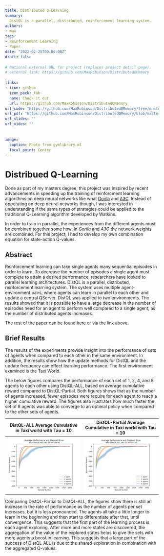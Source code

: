 ```yaml
---
title: Distributed Q-Learning
summary: 
  DistQL is a parallel, distributed, reinforcement learning system. 
authors:
- max
tags:
- Reinforcement Learning 
- Paper
date: "2022-02-25T00:00:00Z"
draft: false

# Optional external URL for project (replaces project detail page).
# external_link: https://github.com/MaxRobinson/DistributedQMemory

links:
- icon: github
  icon_pack: fab
  name: Check it out
  url: https://github.com/MaxRobinson/DistributedQMemory
url_code: "https://github.com/MaxRobinson/DistributedQMemory/tree/master/DistQL"
url_pdf: "https://github.com/MaxRobinson/DistributedQMemory/blob/master/DistQL-Paper/DistributedQLearning.pdf"
url_slides: ""
url_video: ""


image:
  caption: Photo from gymlibrary.ml
  focal_point: Center
---
```


# Distribued Q-Learning 
Done as part of my masters degree, this project was inspired by recent advancements in speeding up the training of reinforcment learning algorithms on deep neural networks
like what [Gorila](https://arxiv.org/abs/1507.04296) and [A3C](https://arxiv.org/abs/1602.01783). 
Instead of opperating on deep neural networks though, I was interested in understanding if the same types of strategies could be applied 
to the traditional Q-Learning algorithm developed by Watkins. 

In order to train in parrallel, the experiences from the different agents must be combined together some how. In _Gorila_ and _A3C_ the network 
weights are combined. For this project, I had to develop my own combination equation for state-action Q-values.  
  

## Abstract 
Reinforcement learning can take single agents many sequential episodes in order to
learn. To decrease the number of episodes a single agent must complete to attain a desired
performance, researchers have looked to parallel learning architectures. DistQL is a parallel,
distributed, reinforcement learning system. The system uses multiple agent-environment
pairs, where agents can learn in parallel to each other and update a central QServer. DistQL
was applied to two environments. The results showed that it is possible to have a large
decrease in the number of episodes need for an agent to perform well compared to a single
agent, as the number of distributed agents increases.

The rest of the paper can be found [here](https://github.com/MaxRobinson/DistributedQMemory/blob/master/DistQL-Paper/DistributedQLearning.pdf) or via the link above.

## Brief Results
The results of the experiments provide insight into the performance of sets of agents when
compared to each other in the same environment. In addition, the results show how the
update methods for DistQL and the update frequency can effect learning performance. The
first environment examined is the Taxi World.


The below figures compares the performance of each set of 1, 2, 4, and 8 agents to each other using
DistQL-ALL, based on average cumulative reward compared to DistQL-Partial. Both figures shows that as the number of
agents increased, fewer episodes were require for each agent to reach a higher cumulative
reward. The figures also illustrates how much faster the set of 8 agents was able to converge
to an optimal policy when compared to the other sets of agents.

DistQL-ALL Average Cumulative in Taxi world with Tau = 10   | DistQL-Partial Average Cumulative in Taxi world with Tau = 10
:-------------------------:|:-------------------------:
![](binned-Average-Performance-and-Standard-Error-with-DistQL-ALL-tau-10-in-Taxi-v2.png)  |  ![](binned-Average-Performance-and-Standard-Error-with-DistQL-ALL-tau-10-in-Taxi-v2.png)


Comparing DistQL-Partial to DistQL-ALL, the figures show there is still an increase in the rate of performance as the number of agents per
set increases, but it is less pronounced. The agents all take a little longer to learn in the
beginning and then start to differentiate after that, until convergence. This suggests that
the first part of the learning process is each agent exploring. After more and more states
are discovered, the aggregation of the value of the explored states helps to give the sets
with more agents a boost in learning. This suggests that a large part of the success of
DistQL-ALL is due to the shared exploration in combination with the aggregated Q-values.

